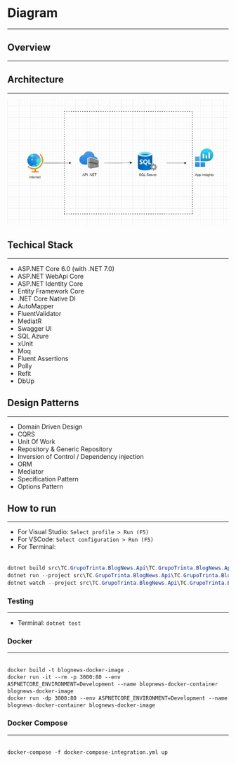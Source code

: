# Diagram
---

## Overview
---

## Architecture
---

![Architecture](Docs/Architecture.jpg)

## Techical Stack
---
- ASP.NET Core 6.0 (with .NET 7.0)
- ASP.NET WebApi Core
- ASP.NET Identity Core
- Entity Framework Core
- .NET Core Native DI
- AutoMapper
- FluentValidator
- MediatR
- Swagger UI
- SQL Azure
- xUnit
- Moq
- Fluent Assertions
- Polly
- Refit
- DbUp

## Design Patterns
---
- Domain Driven Design
- CQRS
- Unit Of Work
- Repository & Generic Repository
- Inversion of Control / Dependency injection
- ORM
- Mediator
- Specification Pattern
- Options Pattern

## How to run
---

- For Visual Studio: `Select profile > Run (F5)`
- For VSCode: `Select configuration > Run (F5)`
- For Terminal:
```PowerShell

dotnet build src\TC.GrupoTrinta.BlogNews.Api\TC.GrupoTrinta.BlogNews.Api.csproj
dotnet run --project src\TC.GrupoTrinta.BlogNews.Api\TC.GrupoTrinta.BlogNews.Api.csproj --launch-profile http
dotnet watch --project src\TC.GrupoTrinta.BlogNews.Api\TC.GrupoTrinta.BlogNews.Api.csproj run
```

### Testing
---
- Terminal: `dotnet test`

### Docker
---
```Docker

docker build -t blognews-docker-image .
docker run -it --rm -p 3000:80 --env ASPNETCORE_ENVIRONMENT=Development --name blopnews-docker-container blognews-docker-image
docker run -dp 3000:80 --env ASPNETCORE_ENVIRONMENT=Development --name blognews-docker-container blognews-docker-image
```


###  Docker Compose
---
```Docker

docker-compose -f docker-compose-integration.yml up
```
